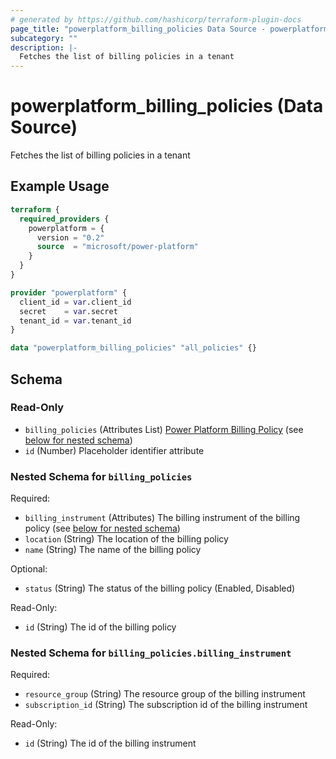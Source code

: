 ```yaml
---
# generated by https://github.com/hashicorp/terraform-plugin-docs
page_title: "powerplatform_billing_policies Data Source - powerplatform"
subcategory: ""
description: |-
  Fetches the list of billing policies in a tenant
---
```


# powerplatform_billing_policies (Data Source)

Fetches the list of billing policies in a tenant

## Example Usage

```terraform
terraform {
  required_providers {
    powerplatform = {
      version = "0.2"
      source  = "microsoft/power-platform"
    }
  }
}

provider "powerplatform" {
  client_id = var.client_id
  secret    = var.secret
  tenant_id = var.tenant_id
}

data "powerplatform_billing_policies" "all_policies" {}
```

<!-- schema generated by tfplugindocs -->
## Schema

### Read-Only

- `billing_policies` (Attributes List) [Power Platform Billing Policy](https://learn.microsoft.com/en-us/rest/api/power-platform/licensing/billing-policy/get-billing-policy#billingpolicyresponsemodel) (see [below for nested schema](#nestedatt--billing_policies))
- `id` (Number) Placeholder identifier attribute

<a id="nestedatt--billing_policies"></a>
### Nested Schema for `billing_policies`

Required:

- `billing_instrument` (Attributes) The billing instrument of the billing policy (see [below for nested schema](#nestedatt--billing_policies--billing_instrument))
- `location` (String) The location of the billing policy
- `name` (String) The name of the billing policy

Optional:

- `status` (String) The status of the billing policy (Enabled, Disabled)

Read-Only:

- `id` (String) The id of the billing policy

<a id="nestedatt--billing_policies--billing_instrument"></a>
### Nested Schema for `billing_policies.billing_instrument`

Required:

- `resource_group` (String) The resource group of the billing instrument
- `subscription_id` (String) The subscription id of the billing instrument

Read-Only:

- `id` (String) The id of the billing instrument
